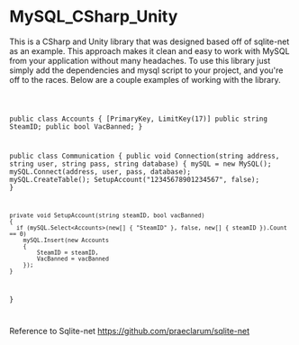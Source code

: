 # MySQL_CSharp_Unity
This is a CSharp and Unity library that was designed based off of sqlite-net as an example. This approach makes it clean and easy to work with MySQL from your application without many headaches. To use this library just simply add the dependencies and mysql script to your project, and you're off to the races. Below are a couple examples of working with the library.

<code>
  
  public class Accounts
  {
    [PrimaryKey, LimitKey(17)] public string SteamID;
    public bool VacBanned;
  }
  
  public class Communication
  {
    public void Connection(string address, string user, string pass, string database)
    {
      mySQL = new MySQL();
      mySQL.Connect(address, user, pass, database);
      mySQL.CreateTable<Accounts>();
      SetupAccount("12345678901234567", false);
    }
  
    private void SetupAccount(string steamID, bool vacBanned)
    {
      if (mySQL.Select<Accounts>(new[] { "SteamID" }, false, new[] { steamID }).Count == 0)
        mySQL.Insert(new Accounts
        {
            SteamID = steamID,
            VacBanned = vacBanned
        });
    }
  }
  
</code>

Reference to Sqlite-net
https://github.com/praeclarum/sqlite-net
